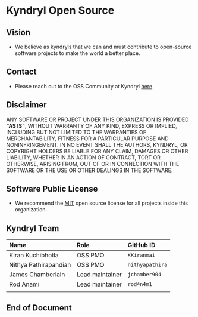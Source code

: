 # Kyndryl Open Source

## Vision

* We believe as kyndryls that we can and must contribute to open-source software projects to make the world a better place.

## Contact

* Please reach out to the OSS Community at Kyndryl [here](mailto:open-source@kyndryl.com).

## Disclaimer

ANY SOFTWARE OR PROJECT UNDER THIS ORGANIZATION IS PROVIDED **"AS IS"**, WITHOUT WARRANTY OF ANY KIND, EXPRESS OR IMPLIED, INCLUDING BUT NOT LIMITED TO THE WARRANTIES OF MERCHANTABILITY, FITNESS FOR A PARTICULAR PURPOSE AND NONINFRINGEMENT. IN NO EVENT SHALL THE AUTHORS, KYNDRYL, OR COPYRIGHT HOLDERS BE LIABLE FOR ANY CLAIM, DAMAGES OR OTHER LIABILITY, WHETHER IN AN ACTION OF CONTRACT, TORT OR OTHERWISE, ARISING FROM, OUT OF OR IN CONNECTION WITH THE SOFTWARE OR THE USE OR OTHER DEALINGS IN THE SOFTWARE.

## Software Public License

* We recommend the [MIT](https://opensource.org/licenses/MIT) open source license for all projects inside this organization.


## Kyndryl Team

| **Name** | **Role** | **GitHub ID** |
|:---------------|:---------------|:---------------|
| Kiran Kuchibhotla | OSS PMO | `KKiranmai ` |
| Nithya Pathirapandian | OSS PMO | `nithyapathira` |
| James Chamberlain | Lead maintainer | `jchamber904` |
| Rod Anami | Lead maintainer | `rod4n4m1` |
| | | |

## End of Document
